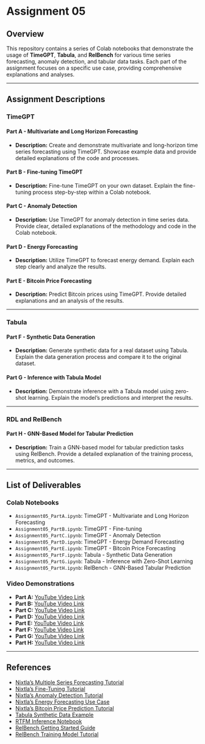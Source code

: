 # Assignment 05

## Overview
This repository contains a series of Colab notebooks that demonstrate the usage of **TimeGPT**, **Tabula**, and **RelBench** for various time series forecasting, anomaly detection, and tabular data tasks. Each part of the assignment focuses on a specific use case, providing comprehensive explanations and analyses.

---

## Assignment Descriptions

### TimeGPT
#### Part A - Multivariate and Long Horizon Forecasting
- **Description:** 
  Create and demonstrate multivariate and long-horizon time series forecasting using TimeGPT. Showcase example data and provide detailed explanations of the code and processes.

#### Part B - Fine-tuning TimeGPT
- **Description:** 
  Fine-tune TimeGPT on your own dataset. Explain the fine-tuning process step-by-step within a Colab notebook.

#### Part C - Anomaly Detection
- **Description:** 
  Use TimeGPT for anomaly detection in time series data. Provide clear, detailed explanations of the methodology and code in the Colab notebook.


#### Part D - Energy Forecasting
- **Description:** 
  Utilize TimeGPT to forecast energy demand. Explain each step clearly and analyze the results.

#### Part E - Bitcoin Price Forecasting
- **Description:** 
  Predict Bitcoin prices using TimeGPT. Provide detailed explanations and an analysis of the results.


---

### Tabula
#### Part F - Synthetic Data Generation
- **Description:** 
  Generate synthetic data for a real dataset using Tabula. Explain the data generation process and compare it to the original dataset.


#### Part G - Inference with Tabula Model
- **Description:** 
  Demonstrate inference with a Tabula model using zero-shot learning. Explain the model’s predictions and interpret the results.


---

### RDL and RelBench
#### Part H - GNN-Based Model for Tabular Prediction
- **Description:** 
  Train a GNN-based model for tabular prediction tasks using RelBench. Provide a detailed explanation of the training process, metrics, and outcomes.


---

## List of Deliverables

### Colab Notebooks
- `Assignment05_PartA.ipynb`: TimeGPT - Multivariate and Long Horizon Forecasting
- `Assignment05_PartB.ipynb`: TimeGPT - Fine-tuning
- `Assignment05_PartC.ipynb`: TimeGPT - Anomaly Detection
- `Assignment05_PartD.ipynb`: TimeGPT - Energy Demand Forecasting
- `Assignment05_PartE.ipynb`: TimeGPT - Bitcoin Price Forecasting
- `Assignment05_PartF.ipynb`: Tabula - Synthetic Data Generation
- `Assignment05_PartG.ipynb`: Tabula - Inference with Zero-Shot Learning
- `Assignment05_PartH.ipynb`: RelBench - GNN-Based Tabular Prediction

### Video Demonstrations
- **Part A:** [YouTube Video Link](https://www.youtube.com/)
- **Part B:** [YouTube Video Link](https://www.youtube.com/)
- **Part C:** [YouTube Video Link](https://www.youtube.com/)
- **Part D:** [YouTube Video Link](https://www.youtube.com/)
- **Part E:** [YouTube Video Link](https://www.youtube.com/)
- **Part F:** [YouTube Video Link](https://www.youtube.com/)
- **Part G:** [YouTube Video Link](https://www.youtube.com/)
- **Part H:** [YouTube Video Link](https://www.youtube.com/)

---

## References
- [Nixtla’s Multiple Series Forecasting Tutorial](https://docs.nixtla.io/docs/tutorials-multiple_series_forecasting)
- [Nixtla’s Fine-Tuning Tutorial](https://docs.nixtla.io/docs/tutorials-fine_tuning)
- [Nixtla’s Anomaly Detection Tutorial](https://docs.nixtla.io/docs/tutorials-anomaly_detection)
- [Nixtla’s Energy Forecasting Use Case](https://docs.nixtla.io/docs/use-cases-forecasting_energy_demand)
- [Nixtla’s Bitcoin Price Prediction Tutorial](https://docs.nixtla.io/docs/use-cases-bitcoin_price_prediction)
- [Tabula Synthetic Data Example](https://github.com/zhao-zilong/Tabula/blob/main/Tabula_on_insurance_dataset.ipynb)
- [RTFM Inference Notebook](https://github.com/mlfoundations/rtfm/blob/main/notebooks/inference.ipynb)
- [RelBench Getting Started Guide](https://relbench.stanford.edu/start/)
- [RelBench Training Model Tutorial](https://colab.research.google.com/github/snap-stanford/relbench/blob/main/tutorials/train_model.ipynb)
